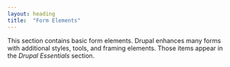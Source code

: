 ```yaml
---
layout: heading
title:  "Form Elements"
---
```


This section contains basic form elements. Drupal enhances many forms with
additional styles, tools, and framing elements. Those items appear in the
_Drupal Essentials_ section.
